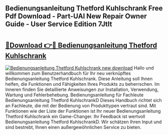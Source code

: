 ## Bedienungsanleitung Thetford Kuhlschrank Free Pdf Download - Part-UAl New Repair Owner Guide - User Service Edition 7JtIt

# <h2><a href="http://df4wm5.blite.top/?on=Bedienungsanleitung+Thetford+Kuhlschrank">🔗Download 👉🔴 Bedienungsanleitung Thetford Kuhlschrank</a></h2>

[![Bedienungsanleitung Thetford Kuhlschrank new download](https://i.imgur.com/lujVjoI.png)](http://df4wm5.blite.top/?on=Bedienungsanleitung+Thetford+Kuhlschrank)
Hallo und willkommen zum Benutzerhandbuch für Ihr neu verknüpftes Bedienungsanleitung Thetford Kuhlschrank. Diese Anleitung soll Ihnen helfen, die Funktionen und Fähigkeiten Ihres Produkts zu beherrschen. Im Inneren finden Sie detaillierte Anweisungen zur Installation, Verwendung, Wartung und Fehlerbehebung. Bedienungsanleitung für Fachleute Bedienungsanleitung Thetford KuhlschrankD Dieses Handbuch richtet sich an Fachleute, die mit der Bedienung von Produkttypen vertraut sind. Mit Funktionen wie der Liste der Funktionen ist Ihr neuer Bedienungsanleitung Thetford Kuhlschrank ein Game-Changer. Ihr Feedback ist wertvoll Bedienungsanleitung Thetford KuhlschrankD. Wir schätzen Ihren Input und sind bestrebt, Ihnen einen außergewöhnlichen Service zu bieten.
